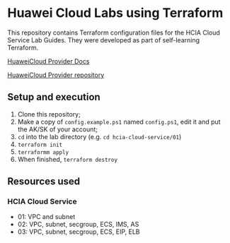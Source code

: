 # Huawei Cloud Labs using Terraform

This repository contains Terraform configuration files for the HCIA
Cloud Service Lab Guides. They were developed as part of self-learning
Terraform.

[HuaweiCloud Provider Docs][provider-docs]

[HuaweiCloud Provider repository][provider-repo]

## Setup and execution

1. Clone this repository;
2. Make a copy of `config.example.ps1` named `config.ps1`, edit it and put
   the AK/SK of your account;
3. `cd` into the lab directory (e.g. `cd hcia-cloud-service/01`)
4. `terraform init`
5. `terraformm apply`
6. When finished, `terraform destroy`

## Resources used

### HCIA Cloud Service

- 01: VPC and subnet
- 02: VPC, subnet, secgroup, ECS, IMS, AS
- 03: VPC, subnet, secgroup, ECS, EIP, ELB

[provider-docs]: <https://registry.terraform.io/providers/huaweicloud/huaweicloud/latest/docs>
[provider-repo]: <https://github.com/huaweicloud/terraform-provider-huaweicloud>
